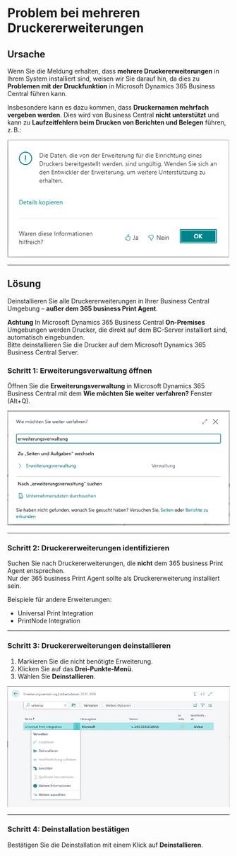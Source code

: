 # Problem bei mehreren Druckererweiterungen

## Ursache

Wenn Sie die Meldung erhalten, dass **mehrere Druckererweiterungen** in Ihrem System installiert sind, weisen wir Sie darauf hin, da dies zu **Problemen mit der Druckfunktion** in Microsoft Dynamics 365 Business Central führen kann.

Insbesondere kann es dazu kommen, dass **Druckernamen mehrfach vergeben werden**. Dies wird von Business Central **nicht unterstützt** und kann zu **Laufzeitfehlern beim Drucken von Berichten und Belegen** führen, z. B.:

![Fehlermeldung durch mehrere Druckererweiterungen](/assets/images/365-business-print-agent/6b6ff532-4054-48af-9a6a-625d224d6fee.png)

---

## Lösung

Deinstallieren Sie alle Druckererweiterungen in Ihrer Business Central Umgebung – **außer dem 365 business Print Agent**.

<div class="alert alert-warn">
    <i class="fa-light fa-triangle-exclamation fa-lg"></i>
	<strong>Achtung</strong>
	In Microsoft Dynamics 365 Business Central <strong>On-Premises</strong> Umgebungen werden Drucker, die direkt auf dem BC-Server installiert sind, automatisch eingebunden.<br>
	Bitte deinstallieren Sie die Drucker auf dem Microsoft Dynamics 365 Business Central Server.
</div>

### Schritt 1: Erweiterungsverwaltung öffnen

Öffnen Sie die **Erweiterungsverwaltung** in Microsoft Dynamics 365 Business Central mit dem **Wie möchten Sie weiter verfahren?** Fenster (Alt+Q).

![Erweiterungsverwaltung suchen](/assets/images/365-business-print-agent/673e2550-12ba-4edd-8ed6-9931c0efab16.png)

---

### Schritt 2: Druckererweiterungen identifizieren

Suchen Sie nach Druckererweiterungen, die **nicht** dem 365 business Print Agent entsprechen.  
Nur der 365 business Print Agent sollte als Druckererweiterung installiert sein.

Beispiele für andere Erweiterungen:

- Universal Print Integration  
- PrintNode Integration

---

### Schritt 3: Druckererweiterungen deinstallieren

1. Markieren Sie die nicht benötigte Erweiterung.
2. Klicken Sie auf das **Drei-Punkte-Menü**.
3. Wählen Sie **Deinstallieren**.

![Erweiterung deinstallieren](/assets/images/365-business-print-agent/9b58144b-277d-4b9d-8830-ebceadb5e8e2.png)

---

### Schritt 4: Deinstallation bestätigen

Bestätigen Sie die Deinstallation mit einem Klick auf **Deinstallieren**.
